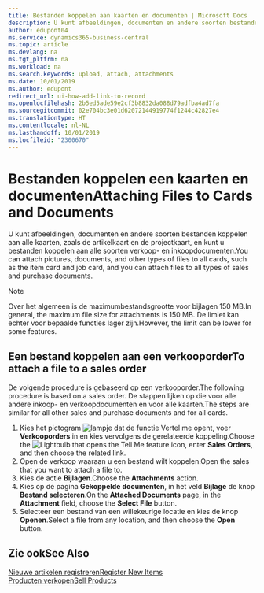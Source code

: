 ```yaml
---
title: Bestanden koppelen aan kaarten en documenten | Microsoft Docs
description: U kunt afbeeldingen, documenten en andere soorten bestanden koppelen aan alle kaarten en alle soorten verkoop- en inkoopdocumenten.
author: edupont04
ms.service: dynamics365-business-central
ms.topic: article
ms.devlang: na
ms.tgt_pltfrm: na
ms.workload: na
ms.search.keywords: upload, attach, attachments
ms.date: 10/01/2019
ms.author: edupont
redirect_url: ui-how-add-link-to-record
ms.openlocfilehash: 2b5ed5ade59e2cf3b8832da088d79adfba4ad7fa
ms.sourcegitcommit: 02e704bc3e01d62072144919774f1244c42827e4
ms.translationtype: HT
ms.contentlocale: nl-NL
ms.lasthandoff: 10/01/2019
ms.locfileid: "2300670"
---
```

# <a name="attaching-files-to-cards-and-documents"></a><span data-ttu-id="51cdc-103">Bestanden koppelen een kaarten en documenten</span><span class="sxs-lookup"><span data-stu-id="51cdc-103">Attaching Files to Cards and Documents</span></span>
<span data-ttu-id="51cdc-104">U kunt afbeeldingen, documenten en andere soorten bestanden koppelen aan alle kaarten, zoals de artikelkaart en de projectkaart, en kunt u bestanden koppelen aan alle soorten verkoop- en inkoopdocumenten.</span><span class="sxs-lookup"><span data-stu-id="51cdc-104">You can attach pictures, documents, and other types of files to all cards, such as the item card and job card, and you can attach files to all types of sales and purchase documents.</span></span>

> [!Note]
> <span data-ttu-id="51cdc-105">Over het algemeen is de maximumbestandsgrootte voor bijlagen 150 MB.</span><span class="sxs-lookup"><span data-stu-id="51cdc-105">In general, the maximum file size for attachments is 150 MB.</span></span> <span data-ttu-id="51cdc-106">De limiet kan echter voor bepaalde functies lager zijn.</span><span class="sxs-lookup"><span data-stu-id="51cdc-106">However, the limit can be lower for some features.</span></span>

## <a name="to-attach-a-file-to-a-sales-order"></a><span data-ttu-id="51cdc-107">Een bestand koppelen aan een verkooporder</span><span class="sxs-lookup"><span data-stu-id="51cdc-107">To attach a file to a sales order</span></span>
<span data-ttu-id="51cdc-108">De volgende procedure is gebaseerd op een verkooporder.</span><span class="sxs-lookup"><span data-stu-id="51cdc-108">The following procedure is based on a sales order.</span></span> <span data-ttu-id="51cdc-109">De stappen lijken op die voor alle andere inkoop- en verkoopdocumenten en voor alle kaarten.</span><span class="sxs-lookup"><span data-stu-id="51cdc-109">The steps are similar for all other sales and purchase documents and for all cards.</span></span>

1. <span data-ttu-id="51cdc-110">Kies het pictogram ![lampje dat de functie Vertel me opent](media/ui-search/search_small.png "Vertel me wat u wilt doen"), voer **Verkooporders** in en kies vervolgens de gerelateerde koppeling.</span><span class="sxs-lookup"><span data-stu-id="51cdc-110">Choose the ![Lightbulb that opens the Tell Me feature](media/ui-search/search_small.png "Tell me what you want to do") icon, enter **Sales Orders**, and then choose the related link.</span></span>
2. <span data-ttu-id="51cdc-111">Open de verkoop waaraan u een bestand wilt koppelen.</span><span class="sxs-lookup"><span data-stu-id="51cdc-111">Open the sales that you want to attach a file to.</span></span>
3. <span data-ttu-id="51cdc-112">Kies de actie **Bijlagen**.</span><span class="sxs-lookup"><span data-stu-id="51cdc-112">Choose the **Attachments** action.</span></span>
4. <span data-ttu-id="51cdc-113">Kies op de pagina **Gekoppelde documenten**, in het veld **Bijlage** de knop **Bestand selecteren**.</span><span class="sxs-lookup"><span data-stu-id="51cdc-113">On the **Attached Documents** page, in the **Attachment** field, choose the **Select File** button.</span></span>
5. <span data-ttu-id="51cdc-114">Selecteer een bestand van een willekeurige locatie en kies de knop **Openen**.</span><span class="sxs-lookup"><span data-stu-id="51cdc-114">Select a file from any location, and then choose the **Open** button.</span></span>

## <a name="see-also"></a><span data-ttu-id="51cdc-115">Zie ook</span><span class="sxs-lookup"><span data-stu-id="51cdc-115">See Also</span></span>
[<span data-ttu-id="51cdc-116">Nieuwe artikelen registreren</span><span class="sxs-lookup"><span data-stu-id="51cdc-116">Register New Items</span></span>](inventory-how-register-new-items.md)  
[<span data-ttu-id="51cdc-117">Producten verkopen</span><span class="sxs-lookup"><span data-stu-id="51cdc-117">Sell Products</span></span>](sales-how-sell-products.md)
